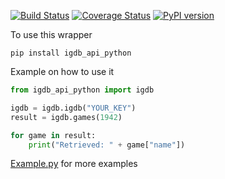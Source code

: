 [![Build Status](https://travis-ci.org/igdb/igdb_api_python.svg?branch=master)](https://travis-ci.org/igdb/igdb_api_python)
[![Coverage Status](https://coveralls.io/repos/github/igdb/igdb_api_python/badge.svg?branch=master)](https://coveralls.io/github/igdb/igdb_api_python?branch=master)
[![PyPI version](https://badge.fury.io/py/igdb-api-python.svg)](https://badge.fury.io/py/igdb-api-python)

To use this wrapper

`pip install igdb_api_python`

Example on how to use it

```python
from igdb_api_python import igdb

igdb = igdb.igdb("YOUR_KEY")
result = igdb.games(1942)

for game in result:
    print("Retrieved: " + game["name"])
```

[Example.py](https://github.com/igdb/igdb_api_python/blob/master/example.py) for more examples
